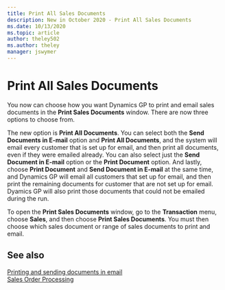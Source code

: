 ```yaml
---
title: Print All Sales Documents
description: New in October 2020 - Print All Sales Documents
ms.date: 10/13/2020
ms.topic: article
author: theley502
ms.author: theley
manager: jswymer
---
```


# Print All Sales Documents

You now can choose how you want Dynamics GP to print and email sales documents in the **Print Sales Documents** window. There are now three options to choose from.  

The new option is **Print All Documents**. You can select both the **Send Documents in E-mail** option and **Print All Documents**, and the system will email every customer that is set up for email, and then print all documents, even if they were emailed already. You can also select just the **Send Document in E-mail** option or the **Print Document** option. And lastly, choose **Print Document** and **Send Document in E-mail** at the same time, and Dynamics GP will email all customers that set up for email, and then print the remaining documents for customer that are not set up for email. Dyamics GP will also print those documents that could not be emailed during the run.  

To open the **Print Sales Documents** window, go to the **Transaction** menu, choose **Sales**, and then choose **Print Sales Documents**. You must then choose which sales document or range of sales documents to print and email.  

## See also

[Printing and sending documents in email](../distribution/sales-order-processing-part4-transaction-activity.md#chapter-24-printing-and-sending-documents-in-email)  
[Sales Order Processing](../distribution/sales-order-processing.md)  
